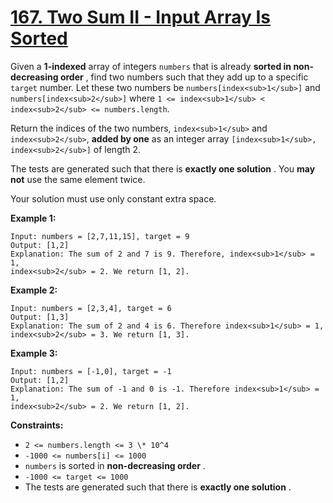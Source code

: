 # [167. Two Sum II - Input Array Is Sorted](https://leetcode.com/problems/two-sum-ii-input-array-is-sorted/description/)

Given a **1-indexed** array of integers `numbers` that is already **sorted in
non-decreasing order** , find two numbers such that they add up to a specific
`target` number. Let these two numbers be `numbers[index<sub>1</sub>]` and
`numbers[index<sub>2</sub>]` where
`1 <= index<sub>1</sub> < index<sub>2</sub> <= numbers.length`.

Return the indices of the two numbers, `index<sub>1</sub>` and
`index<sub>2</sub>`, **added by one** as an integer array
`[index<sub>1</sub>, index<sub>2</sub>]` of length 2.

The tests are generated such that there is **exactly one solution** . You **may
not** use the same element twice.

Your solution must use only constant extra space.

**Example 1:**

```
Input: numbers = [2,7,11,15], target = 9
Output: [1,2]
Explanation: The sum of 2 and 7 is 9. Therefore, index<sub>1</sub> = 1,
index<sub>2</sub> = 2. We return [1, 2].
```

**Example 2:**

```
Input: numbers = [2,3,4], target = 6
Output: [1,3]
Explanation: The sum of 2 and 4 is 6. Therefore index<sub>1</sub> = 1,
index<sub>2</sub> = 3. We return [1, 3].
```

**Example 3:**

```
Input: numbers = [-1,0], target = -1
Output: [1,2]
Explanation: The sum of -1 and 0 is -1. Therefore index<sub>1</sub> = 1,
index<sub>2</sub> = 2. We return [1, 2].
```

**Constraints:**

- `2 <= numbers.length <= 3 \* 10^4`
- `-1000 <= numbers[i] <= 1000`
- `numbers` is sorted in **non-decreasing order** .
- `-1000 <= target <= 1000`
- The tests are generated such that there is **exactly one solution** .
